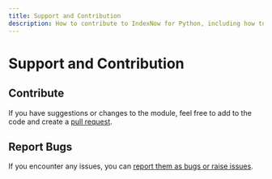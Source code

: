 ```yaml
---
title: Support and Contribution
description: How to contribute to IndexNow for Python, including how to report bugs and suggest changes.
---
```


# Support and Contribution
## Contribute
If you have suggestions or changes to the module, feel free to add to the code and create a [pull request](https://github.com/jakob-bagterp/index-now-for-python/pulls).

## Report Bugs
If you encounter any issues, you can [report them as bugs or raise issues](https://github.com/jakob-bagterp/index-now-for-python/issues).
